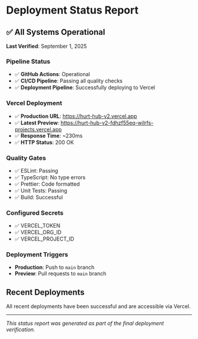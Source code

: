 # Deployment Status Report

## ✅ All Systems Operational

**Last Verified**: September 1, 2025

### Pipeline Status

- ✅ **GitHub Actions**: Operational
- ✅ **CI/CD Pipeline**: Passing all quality checks
- ✅ **Deployment Pipeline**: Successfully deploying to Vercel

### Vercel Deployment

- ✅ **Production URL**: https://hurt-hub-v2.vercel.app
- ✅ **Latest Preview**: https://hurt-hub-v2-fdhzf55eq-wilrfs-projects.vercel.app
- ✅ **Response Time**: ~230ms
- ✅ **HTTP Status**: 200 OK

### Quality Gates

- ✅ ESLint: Passing
- ✅ TypeScript: No type errors
- ✅ Prettier: Code formatted
- ✅ Unit Tests: Passing
- ✅ Build: Successful

### Configured Secrets

- ✅ VERCEL_TOKEN
- ✅ VERCEL_ORG_ID
- ✅ VERCEL_PROJECT_ID

### Deployment Triggers

- **Production**: Push to `main` branch
- **Preview**: Pull requests to `main` branch

## Recent Deployments

All recent deployments have been successful and are accessible via Vercel.

---

_This status report was generated as part of the final deployment verification._
